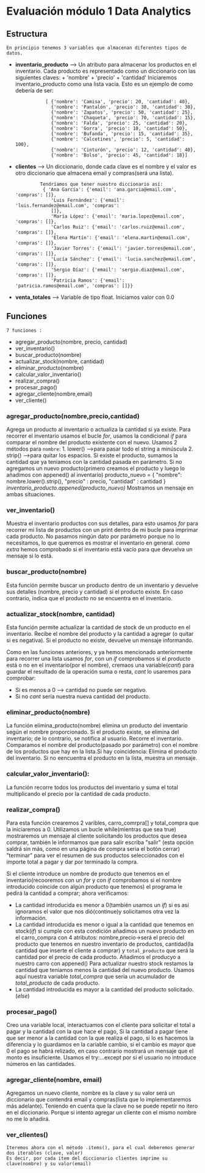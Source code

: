 # Evaluación módulo 1 Data Analytics

 ## Estructura
    En principio tenemos 3 variables que almacenan diferentes tipos de datos.
 * **inventario_producto**  --> Un atributo para almacenar los productos en el inventario. Cada
                                       producto es representado como un diccionario con las siguientes claves: 
       + 'nombre' 
       + 'precio'
       + 'cantidad'
            Iniciaremos inventario_producto como una lista vacía. 
            Esto es un ejemplo de como debería de ser:

                  [ {'nombre': 'Camisa', 'precio': 20, 'cantidad': 40},
                    {'nombre': 'Pantalón', 'precio': 30, 'cantidad': 30},
                    {'nombre': 'Zapatos', 'precio': 50, 'cantidad': 25},
                    {'nombre': 'Chaqueta', 'precio': 70, 'cantidad': 15},
                    {'nombre': 'Falda', 'precio': 25, 'cantidad': 20},
                    {'nombre': 'Gorra', 'precio': 10, 'cantidad': 50},
                    {'nombre': 'Bufanda', 'precio': 15, 'cantidad': 35},
                    {'nombre': 'Calcetines', 'precio': 5, 'cantidad': 100},
                    {'nombre': 'Cinturón', 'precio': 12, 'cantidad': 40},
                    {'nombre': 'Bolso', 'precio': 45, 'cantidad': 18}]

                           
 * **clientes** --> Un diccionario, donde cada clave es el nombre y el valor es otro diccionario que almacena email y compras(será una lista).

                Tendríamos que tener nuestro diccionario así:
                 { 'Ana García': {'email': 'ana.garcia@email.com', 'compras': []},
                    'Luis Fernández': {'email': 'luis.fernandez@email.com', 'compras':
                    []},
                    'María López': {'email': 'maria.lopez@email.com', 'compras': []},
                    'Carlos Ruiz': {'email': 'carlos.ruiz@email.com', 'compras': []},
                    'Elena Martín': {'email': 'elena.martin@email.com', 'compras': []},
                    'Javier Torres': {'email': 'javier.torres@email.com', 'compras': []},
                    'Lucía Sánchez': {'email': 'lucia.sanchez@email.com', 'compras': []},
                    'Sergio Díaz': {'email': 'sergio.diaz@email.com', 'compras': []},
                    'Patricia Ramos': {'email': 'patricia.ramos@email.com', 'compras': []}}     

* **venta_totales** --> Variable de tipo float.
                        Iniciamos valor con 0.0

 ## Funciones
    
    7 funciones :
 * agregar_producto(nombre, precio, cantidad)
 * ver_inventario()
 * buscar_producto(nombre)
 * actualizar_stock(nombre, cantidad)
 * eliminar_producto(nombre)
 * calcular_valor_inventario()
 * realizar_compra()
 * procesar_pago()
 * agregar_cliente(nombre,email)
 * ver_cliente()


 
 
  ### agregar_producto(nombre,precio,cantidad)
  Agrega un producto al inventario o actualiza la cantidad si ya existe.
  Para recorrer el inventario usamos el bucle *for*, usamos la condicional *if* para comparar el nombre del producto existente con el nuevo. Usamos 2 métodos para `nombre`:
      1. lower() -->para pasar todo el string a minúscula 
      2. strip() -->para quitar los espacios.
    Si existe el producto, sumamos la cantidad que ya teniamos con la cantidad pasada en parámetro.
    Si no agregamos un nuevo producto(primero creamos el producto y luego lo añadimos con appened() al inventario)
            producto_nuevo = {
                "nombre": nombre.lower().strip(),
                "precio" : precio,
                "cantidad" : cantidad
                }   
            *inventario_producto.appened(producto_nuevo)*
  Mostramos un mensaje en ambas situaciones.

  ### ver_inventario()
  Muestra el inventario productos con sus detalles, para esto usamos *for* para recorrer mi lista de productos con un print dentro de mi bucle para imprimar cada producto.
  No pasamos ningún dato por parámetro porque no lo necesitamos, lo que queremos es mostrar el inventario en general.
  *como extra* hemos comprobado si el inventario está vacío para que devuelva un mensaje si lo está.

  ### buscar_producto(nombre)
Esta función permite buscar un producto dentro de un inventario y devuelve sus detalles (nombre, precio y cantidad) si el producto existe. En caso contrario, indica que el producto no se encuentra en el inventario.

  ### actualizar_stock(nombre, cantidad)
Esta función permite actualizar la cantidad de stock de un producto en el inventario. Recibe el nombre del producto y la cantidad a agregar (o quitar si es negativa). Si el producto no existe, devuelve un mensaje informando.

Como en las funciones anteriores, y ya hemos mencionado anteriormente para recorrer una lista usamos *for*, con un *if* comprobamos si el producto está o no en el inventario(por el nombre), cremaos una variable(*cant*) para guardar el resultado de la operación suma o resta, *cant* lo usaremos para comprobar:
 - Si es menos a 0 --> cantidad no puede ser negativo.
 - Si no *cant* sería nuestra nueva cantidad del producto.

  ### eliminar_producto(nombre)
  La función elimina_producto(nombre) elimina un producto del inventario según el nombre proporcionado. Si el producto existe, se elimina del inventario; de lo contrario, se notifica al usuario.
  Recorre el inventario.
  Comparamos el nombre del producto(pasado por parámetro) con el nombre de los productos que hay en la lista.Si hay coincidencia:
   Elimina el producto del inventario.
  Si no eencuentra el producto en la lista, muestra un mensaje. 


  ### calcular_valor_inventario():
   La función recorre todos los productos del inventario y suma el total multiplicando el precio por la cantidad de cada producto.


   ### realizar_compra()
   Para esta función crearemos 2 varibles, carro_comrpra[] y total_compra que la iniciaremos a 0.
   Utilizamos un bucle while(mientras que sea true) mostraremos un mensaje al cliente solicitando los productos que desea comprar, también le informamos que para salir escriba "salir" (esta opción saldrá sin más, como en una página de compra seria el botón cerrar) "terminar" para ver el resumen de sus productos seleccionados con el importe total a pagar y dar por terminado la compra.

   Si el cliente introduce un nombre de producto que tenemos en el inventario(recooremos con un *for* y con *if* comprobamos si el nombre introducido coincide con algún producto que tenemos) el programa le pedirá la cantidad a comprar; ahora verificamos:
   - La cantidad introducida es menor a 0(también usamos un *if*) si es así ignoramos el valor que nos dió(continue)y solicitamos otra vez la información.
   - La cantidad introducida es menor o igual a la cantidad que tenemos en stock(*if*) si cumple con esta condición añadimos un nuevo producto en el carro_compra con 4 atributos: nombre,precio->será el precio del producto que tenemos en nuestro inventario de productos, cantidad(la cantidad que inserte el cliente a comprar) y `total_producto` que será la cantidad por el precio de cada producto.
   Añadimos el producyo a nuestro carro con appened()
   Para actualizar nuestro stock restamos la cantidad que teniamos menos la cantidad del nuevo producto.
   Usamos aquí nuestra variable *total_compra* que sería un acumulador de *total_producto* de cada producto.
   - La cantidad introducida es mayor  a la cantidad del producto solicitado.(*else*)

   ### procesar_pago()
   Creo una variable local, interactuamos con el cliente para solicitar el total a pagar y la cantidad con la que hace el pago, 
   Si la cantidad a pagar tiene que ser menor a la cantidad con la que realiza el pago, si lo es hacemos la diferencia y lo guardamos en la cariable cambio, si el cambio es mayor que 0 el pago se habrá relizado, en caso contrario mostrará un mensaje que el monto es insuficiente. Usamos el try:...except por si el usuario no introduce números en las cantidades. 


   ### agregar_cliente(nombre, email)
   Agregamos un nuevo cliente, nombre es la clave y su valor será un diccionario que contendrá email y compras(lista que lo implementaremos más adelante).
   Teniendo en cuenta que la clave no se puede repetir no itero en el diccionario. Porque si intento agregar un cliente con el mismo nombre no me lo añadirá.


   ### ver_clientes()
    Iteremos ahora con el método .items(), para el cual deberemos generar dos iterables (clave, valor)
    Es decir, por cada item del diccionario clientes imprime su clave(nombre) y su valor(email)
   